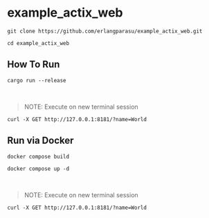 # example_actix_web

```shell
git clone https://github.com/erlangparasu/example_actix_web.git
```

```shell
cd example_actix_web
```

## How To Run

```shell
cargo run --release
```

<br>

> NOTE: Execute on new terminal session

```shell
curl -X GET http://127.0.0.1:8181/?name=World
```


## Run via Docker

```shell
docker compose build
```

```shell
docker compose up -d
```

<br>

> NOTE: Execute on new terminal session

```shell
curl -X GET http://127.0.0.1:8181/?name=World
```
